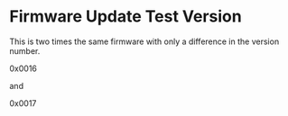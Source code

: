 # Firmware Update Test Version

This is two times the same firmware with only a difference in the version number.

0x0016

and 

0x0017
